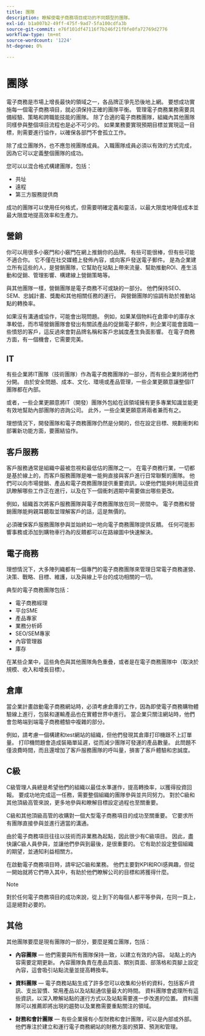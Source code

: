 ```yaml
---
title: 團隊
description: 瞭解使電子商務項目成功的不同類型的團隊。
exl-id: b1a007b2-49ff-475f-9ad7-5fa100cdfa3b
source-git-commit: e76f101df47116f7b246f21f0fe0fa72769d2776
workflow-type: tm+mt
source-wordcount: '1224'
ht-degree: 0%

---
```


# 團隊

電子商務是市場上增長最快的領域之一，各品牌正爭先恐後地上網。 要想成功實施每一個電子商務項目，就必須保持正確的團隊平衡。 管理電子商務業務需要具備經驗、策略和跨職能技能的團隊。 除了合適的電子商務團隊，組織內其他團隊同樣參與整個項目流程也是必不可少的。 如果業務要實現預期目標並實現這一目標，則需要進行協作，以確保各部門不會孤立工作。

除了成立團隊外，也不應忽視團隊成員。 入職團隊成員必須以有效的方式完成，因為它可以定義整個團隊的成功。

您可以以混合格式構建團隊，包括：

- 共址
- 遠程
- 第三方服務提供商

成功的團隊可以使用任何格式，但需要明確定義和靈活，以最大限度地降低成本並最大限度地提高效率和生產力。

## 營銷

你可以用很多小竅門和小竅門在網上推銷你的品牌。 有些可能很棒，但有些可能不適合你。 它不僅在社交媒體上發佈內容，或向客戶發送電子郵件。 是為企業建立所有這些的人，是營銷團隊，它幫助在站點上帶來流量、幫助推動ROI、產生活動和促銷、管理影響、構建線上營銷策略等。

與其他團隊一樣，營銷團隊是電子商務不可或缺的一部分。 他們保持SEO、SEM、忠誠計畫、獎勵和其他相關任務的運行。 與營銷團隊的協調有助於推動站點的轉換率。

如果沒有溝通或協作，可能會出現問題。 例如，如果某個物料在倉庫中的庫存水準較低，而市場營銷團隊會發出有關該產品的促銷電子郵件，則企業可能會面臨一些憤怒的客戶，這反過來會對品牌名稱和客戶忠誠度產生負面影響。 在電子商務方面，有一個機會，它需要完美。

## IT

有些企業將IT團隊（技術團隊）作為電子商務團隊的一部分，而有些企業則將他們分開。 由於安全問題、成本、文化、環境或產品管理，一些企業更願意讓整個IT團隊都在內部。

或者，一些企業更願意將IT（開發）團隊外包給在該領域擁有更多專業知識並能更有效地幫助內部團隊的咨詢公司。 此外，一些企業更願意將兩者兼而有之。

理想情況下，開發團隊和電子商務團隊仍然是分開的，但在設定目標、規劃衝刺和部署新功能方面，要團結協作。

## 客戶服務

客戶服務通常是組織中最被忽視和最低估的團隊之一。 在電子商務行業，一切都是基於線上的，而客戶服務團隊是唯一能夠直接與客戶進行日常聯繫的團隊。 他們可以向市場營銷、產品和電子商務團隊提供重要資訊，以便他們能夠利用這些資訊瞭解哪些工作正在進行，以及在下一個衝刺週期中需要做出哪些更改。

例如，組織首次將客戶服務團隊與電子商務團隊放在同一房間中。 電子商務和營銷團隊能夠親耳聽取並理解客戶的話，這是無價的。

必須確保客戶服務團隊參與並始終如一地向電子商務團隊提供反饋。 任何可能影響事務或添加到購物車行為的反饋都可以在路線圖中快速解決。

## 電子商務

理想情況下，大多陣列織都有一個專門的電子商務團隊來管理日常電子商務運營、決策、戰略、目標、維護，以及與線上平台的成功相關的一切。

典型的電子商務團隊包括：

- 電子商務經理
- 平台SME
- 產品專家
- 業務分析師
- SEO/SEM專家
- 內容管理器
- 庫存

在某些企業中，這些角色與其他團隊角色重疊，或者是在電子商務團隊中（取決於規模、收入和增長目標）。

## 倉庫

當企業計畫啟動電子商務網站時，必須考慮倉庫的工作，因為即使電子商務購物體驗線上進行，包裝和運輸產品也在實體世界中進行。 當企業只關注網站時，他們會忽略端到端電子商務體驗中複雜的部分。

例如，請考慮一個構建和test網站的組織，但他們發現其倉庫打印機跟不上訂單量。 打印機問題會造成裝箱單延遲，從而減少團隊可發運的產品數量。 此問題不僅浪費時間，而且還增加了客戶服務團隊的呼叫量，損害了客戶體驗和忠誠度。

## C級

C級管理人員總是希望他們的組織以最佳水準運作，提高轉換率，以獲得投資回報。 要成功地完成這一任務，需要整個組織的團隊參與並共同努力。 對於C級和其他頂級高管來說，更多地參與和瞭解目標設定過程也至關重要。

C級和其他頂級高管的收購對一個大型電子商務項目的成功至關重要。 它要求所有團隊直接參與並進行適當的溝通。

由於電子商務項目往往以技術而非業務為起點，因此很少有C級項目。 因此，盡快讓C級人員參與，並讓他們參與到最後，是很重要的。 它有助於設定整個組織的期望，並通知利益相關方。

在啟動電子商務項目時，請牢記C級和業務。 他們主要對KPI和ROI感興趣，但從一開始就將它們帶入其中，有助於他們瞭解公司的目標和將獲得什麼。

>[!NOTE]
>
>對於任何電子商務項目的成功來說，從上到下的每個人都平等參與，在同一頁上，這是絕對必要的。

## 其他

其他團隊要麼是現有團隊的一部分，要麼是獨立團隊，包括：

- **內容團隊** — 他們需要與所有團隊保持一致，以建立有效的內容。 站點上的內容需要定期更新。 內容團隊負責在產品頁面、類別頁面、部落格和頁腳上設定內容，這會吸引站點流量並提高轉換率。

- **資料團隊** — 電子商務站點生成了許多您可以收集和分析的資料，包括客戶資訊、支出習慣、常用產品以及站點通信量最大的時間。 資料團隊會處理所有這些資訊，以深入瞭解站點的運行方式以及站點需要進一步改進的位置。 資料團隊可以推薦即將出現的趨勢以及業務需要重點關注的領域。

- **財務和會計團隊** — 有些企業擁有小型財務和會計團隊，可以是內部或外部。 他們專注於建立和運行電子商務網站的財務方面的預算、預測和管理。
